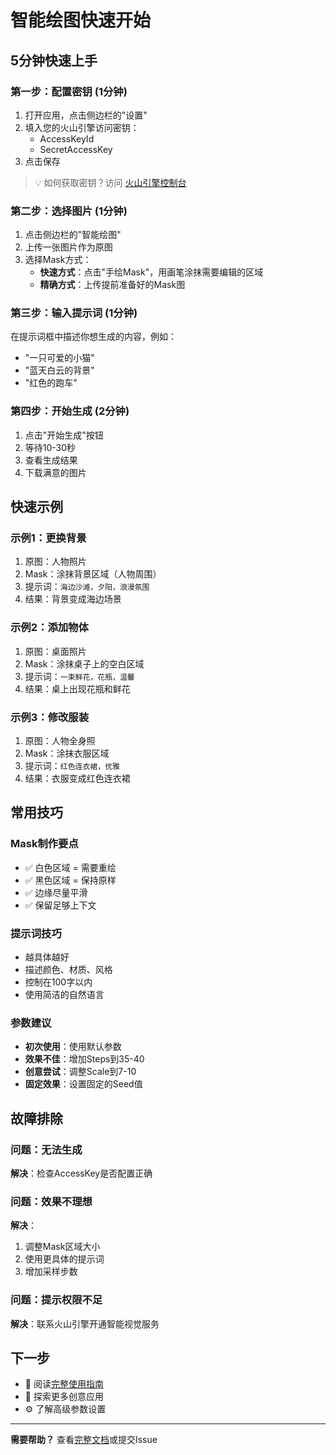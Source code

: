 # 智能绘图快速开始

## 5分钟快速上手

### 第一步：配置密钥 (1分钟)

1. 打开应用，点击侧边栏的"设置"
2. 填入您的火山引擎访问密钥：
   - AccessKeyId
   - SecretAccessKey
3. 点击保存

> 💡 如何获取密钥？访问 [火山引擎控制台](https://console.volcengine.com/iam/keymanage/)

### 第二步：选择图片 (1分钟)

1. 点击侧边栏的"智能绘图"
2. 上传一张图片作为原图
3. 选择Mask方式：
   - **快速方式**：点击"手绘Mask"，用画笔涂抹需要编辑的区域
   - **精确方式**：上传提前准备好的Mask图

### 第三步：输入提示词 (1分钟)

在提示词框中描述你想生成的内容，例如：
- "一只可爱的小猫"
- "蓝天白云的背景"
- "红色的跑车"

### 第四步：开始生成 (2分钟)

1. 点击"开始生成"按钮
2. 等待10-30秒
3. 查看生成结果
4. 下载满意的图片

## 快速示例

### 示例1：更换背景

1. 原图：人物照片
2. Mask：涂抹背景区域（人物周围）
3. 提示词：`海边沙滩，夕阳，浪漫氛围`
4. 结果：背景变成海边场景

### 示例2：添加物体

1. 原图：桌面照片
2. Mask：涂抹桌子上的空白区域
3. 提示词：`一束鲜花，花瓶，温馨`
4. 结果：桌上出现花瓶和鲜花

### 示例3：修改服装

1. 原图：人物全身照
2. Mask：涂抹衣服区域
3. 提示词：`红色连衣裙，优雅`
4. 结果：衣服变成红色连衣裙

## 常用技巧

### Mask制作要点
- ✅ 白色区域 = 需要重绘
- ✅ 黑色区域 = 保持原样
- ✅ 边缘尽量平滑
- ✅ 保留足够上下文

### 提示词技巧
- 越具体越好
- 描述颜色、材质、风格
- 控制在100字以内
- 使用简洁的自然语言

### 参数建议
- **初次使用**：使用默认参数
- **效果不佳**：增加Steps到35-40
- **创意尝试**：调整Scale到7-10
- **固定效果**：设置固定的Seed值

## 故障排除

### 问题：无法生成
**解决**：检查AccessKey是否配置正确

### 问题：效果不理想
**解决**：
1. 调整Mask区域大小
2. 使用更具体的提示词
3. 增加采样步数

### 问题：提示权限不足
**解决**：联系火山引擎开通智能视觉服务

## 下一步

- 📖 阅读[完整使用指南](./INPAINTING_EDITOR_GUIDE.md)
- 🎨 探索更多创意应用
- ⚙️ 了解高级参数设置

---

**需要帮助？** 查看[完整文档](./INPAINTING_EDITOR_GUIDE.md)或提交Issue

